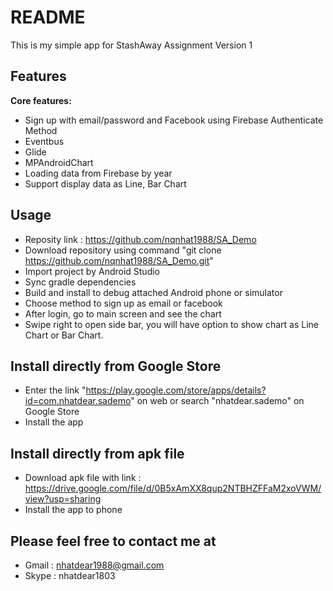 # README #

This is my simple app for StashAway Assignment
Version 1

Features
-----

**Core features:**
 - Sign up with email/password and Facebook using Firebase Authenticate Method
 - Eventbus
 - Glide
 - MPAndroidChart
 - Loading data from Firebase by year
 - Support display data as Line, Bar Chart
 
Usage
-----
 - Reposity link : https://github.com/nqnhat1988/SA_Demo
 - Download repository using command "git clone https://github.com/nqnhat1988/SA_Demo.git"
 - Import project by Android Studio
 - Sync gradle dependencies
 - Build and install to debug attached Android phone or simulator
 - Choose method to sign up as email or facebook
 - After login, go to main screen and see the chart
 - Swipe right to open side bar, you will have option to show chart as Line Chart or Bar Chart.

Install directly from Google Store
-----
 - Enter the link "https://play.google.com/store/apps/details?id=com.nhatdear.sademo" on web or search "nhatdear.sademo" on Google Store
 - Install the app
 
Install directly from apk file
-----
 - Download apk file with link : https://drive.google.com/file/d/0B5xAmXX8qup2NTBHZFFaM2xoVWM/view?usp=sharing
 - Install the app to phone


Please feel free to contact me at
-----

 - Gmail : nhatdear1988@gmail.com
 - Skype : nhatdear1803
